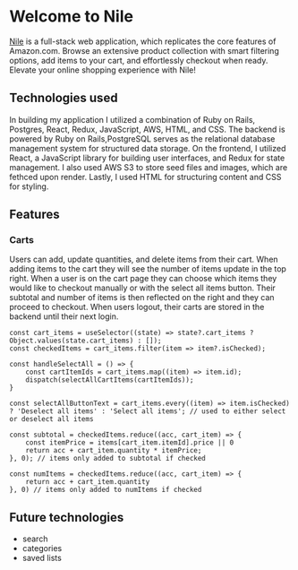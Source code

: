 # Welcome to Nile

[Nile](https://nile-qp51.onrender.com/) is a full-stack web application, which replicates the core features of Amazon.com. Browse an extensive product collection with smart filtering options, add items to your cart, and effortlessly checkout when ready. Elevate your online shopping experience with Nile!

## Technologies used

In building my application I utilized a combination of Ruby on Rails, Postgres, React, Redux, JavaScript, AWS, HTML, and CSS. The backend is powered by Ruby on Rails,PostgreSQL serves as the relational database management system for structured data storage. On the frontend, I utilized React, a JavaScript library for building user interfaces, and Redux for state management. I also used AWS S3 to store seed files and images, which are fethced upon render. Lastly, I used HTML for structuring content and CSS for styling.

## Features
### Carts

Users can add, update quantities, and delete items from their cart. When adding items to the cart they will see the number of items update in the top right. When a user is on the cart page they can choose which items they would like to checkout manually or with the select all items button. Their subtotal and number of items is then reflected on the right and they can proceed to checkout. When users logout, their carts are stored in the backend until their next login.

```
const cart_items = useSelector((state) => state?.cart_items ? Object.values(state.cart_items) : []);
const checkedItems = cart_items.filter(item => item?.isChecked);

const handleSelectAll = () => {
    const cartItemIds = cart_items.map((item) => item.id);
    dispatch(selectAllCartItems(cartItemIds));
}

const selectAllButtonText = cart_items.every((item) => item.isChecked) ? 'Deselect all items' : 'Select all items'; // used to either select or deselect all items

const subtotal = checkedItems.reduce((acc, cart_item) => {
    const itemPrice = items[cart_item.itemId].price || 0
    return acc + cart_item.quantity * itemPrice;
}, 0); // items only added to subtotal if checked

const numItems = checkedItems.reduce((acc, cart_item) => {
    return acc + cart_item.quantity
}, 0) // items only added to numItems if checked
```

## Future technologies

* search
* categories
* saved lists